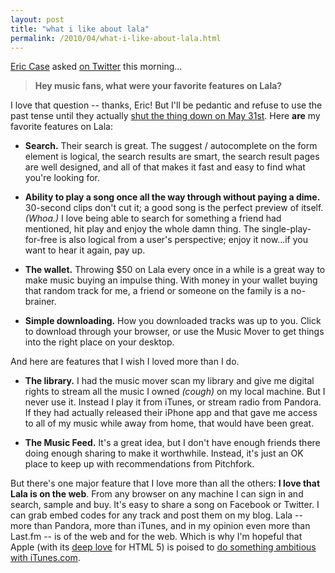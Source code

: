 ```yaml
---
layout: post
title: "what i like about lala"
permalink: /2010/04/what-i-like-about-lala.html
---
```


<p><a href="http://vedana.net/">Eric Case</a> asked <a href="http://twitter.com/Case/status/13134564241">on Twitter</a> this morning...</p>

<blockquote>
  <p><strong>Hey music fans, what were your favorite features on Lala?</strong></p>
</blockquote>

<p>I love that question -- thanks, Eric!  But I'll be pedantic and refuse to use the past tense until they actually <a href="http://www.techmeme.com/100430/p6#a100430p6">shut the thing down on May 31st</a>.  Here <strong>are</strong> my favorite features on Lala:</p>

<ul>
<li><p><strong>Search.</strong>  Their search is great. The suggest / autocomplete on the form element is logical, the search results are smart, the search result pages are well designed, and all of that makes it fast and easy to find what you're looking for.</p></li>
<li><p><strong>Ability to play a song once all the way through without paying a dime.</strong>  30-second clips don't cut it; a good song is the perfect preview of itself.  <em>(Whoa.)</em> I love being able to search for something a friend had mentioned, hit play and enjoy the whole damn thing.  The single-play-for-free is also logical from a user's perspective; enjoy it now...if you want to hear it again, pay up.</p></li>
<li><p><strong>The wallet.</strong>  Throwing $50 on Lala every once in a while is a great way to make music buying an impulse thing.  With money in your wallet buying that random track for me, a friend or someone on the family is a no-brainer.</p></li>
<li><p><strong>Simple downloading.</strong> How you downloaded tracks was up to you.  Click to download through your browser, or use the Music Mover to get things into the right place on your desktop.</p></li>
</ul>

<p>And here are features that I wish I loved more than I do.</p>

<ul>
<li><p><strong>The library.</strong> I had the music mover scan my library and give me digital rights to stream all the music I owned <em>(cough)</em> on my local machine.  But I never use it.  Instead I play it from iTunes, or stream radio from Pandora.  If they had actually released their iPhone app and that gave me access to all of my music while away from home, that would have been great.</p></li>
<li><p><strong>The Music Feed.</strong> It's a great idea, but I don't have enough friends there doing enough sharing to make it worthwhile.  Instead, it's just an OK place to keep up with recommendations from Pitchfork.</p></li>
</ul>

<p>But there's one major feature that I love more than all the others:  <strong>I love that Lala is on the web</strong>.  From any browser on any machine I can sign in and search, sample and buy.  It's easy to share a song on Facebook or Twitter.  I can grab embed codes for any track and post them on my blog.  Lala -- more than Pandora, more than iTunes, and in my opinion even more than Last.fm -- is of the web and for the web.  Which is why I'm hopeful that Apple (with its <a href="http://www.apple.com/hotnews/thoughts-on-flash/">deep love</a> for HTML 5) is poised to <a href="http://www.sippey.com/2010/01/since-were-all-dreaming-about-new-apple-products.html" alt="My post from January 2010 re. Lala and iTunes">do something ambitious with iTunes.com</a>.</p>



